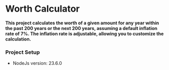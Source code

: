 # Worth Calculator

**This project calculates the worth of a given amount for any year within the past 200 years or the next 200 years, assuming a default inflation rate of 7%. The inflation rate is adjustable, allowing you to customize the calculation.**

### Project Setup

- NodeJs version: 23.6.0

